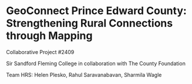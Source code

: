 # GeoConnect Prince Edward County: Strengthening Rural Connections through Mapping​

Collaborative Project #2409

Sir Sandford Fleming College in collaboration with The County Foundation

Team HRS: Helen Plesko, Rahul Saravanabavan, Sharmila Wagle
